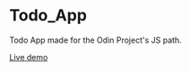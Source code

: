 # Todo_App
Todo App made for the Odin Project's JS path.

[Live demo](https://dassaevtagle.github.io/Todo_App/)
